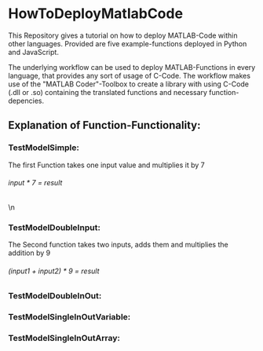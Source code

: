 # HowToDeployMatlabCode
This Repository gives a tutorial on how to deploy MATLAB-Code within other languages.
Provided are five example-functions deployed in Python and JavaScript.

The underlying workflow can be used to deploy MATLAB-Functions in every language, that provides any sort of usage of C-Code.
The workflow makes use of the "MATLAB Coder"-Toolbox to create a library with using C-Code (.dll or .so) containing the translated functions and necessary function-depencies.



## Explanation of Function-Functionality:

### TestModelSimple:
The first Function takes one input value and multiplies it by 7
###### input * 7 = result
\n

### TestModelDoubleInput:
The Second function takes two inputs, adds them and multiplies the addition by 9
###### (input1 + input2) * 9 = result


### TestModelDoubleInOut:


### TestModelSingleInOutVariable:


### TestModelSingleInOutArray:

